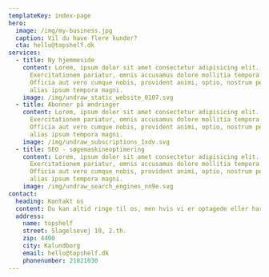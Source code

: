 ```yaml
---
templateKey: index-page
hero:
  image: /img/my-business.jpg
  caption: Vil du have flere kunder?
  cta: hello@topshelf.dk
services:
  - title: Ny hjemmeside
    content: Lorem, ipsum dolor sit amet consectetur adipisicing elit.
      Exercitationem pariatur, omnis accusamus dolore mollitia tempora quod.
      Officia aut vero cumque nobis, provident animi, optio, nostrum perferendis
      alias ipsum tempora magni.
    image: /img/undraw_static_website_0107.svg
  - title: Abonner på ændringer
    content: Lorem, ipsum dolor sit amet consectetur adipisicing elit.
      Exercitationem pariatur, omnis accusamus dolore mollitia tempora quod.
      Officia aut vero cumque nobis, provident animi, optio, nostrum perferendis
      alias ipsum tempora magni.
    image: /img/undraw_subscriptions_1xdv.svg
  - title: SEO - søgemaskineoptimering
    content: Lorem, ipsum dolor sit amet consectetur adipisicing elit.
      Exercitationem pariatur, omnis accusamus dolore mollitia tempora quod.
      Officia aut vero cumque nobis, provident animi, optio, nostrum perferendis
      alias ipsum tempora magni.
    image: /img/undraw_search_engines_nn9e.svg
contact:
  heading: Kontakt os
  content: Du kan altid ringe til os, men hvis vi er optagede eller har lukket kan du skrive til os ved hjælp af denne kontaktformular.
  address:
    name: topshelf
    street: Slagelsevej 10, 2.th.
    zip: 4400
    city: Kalundborg
    email: hello@topshelf.dk
    phonenumber: 21821030
---
```


